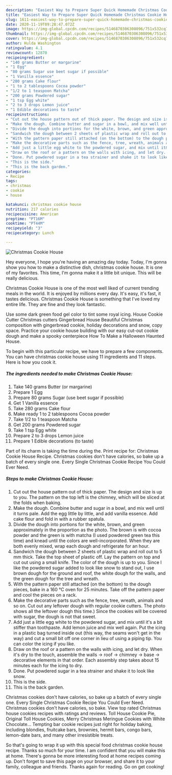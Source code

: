 ```yaml
---
description: "Easiest Way to Prepare Super Quick Homemade Christmas Cookie House"
title: "Easiest Way to Prepare Super Quick Homemade Christmas Cookie House"
slug: 1611-easiest-way-to-prepare-super-quick-homemade-christmas-cookie-house
date: 2020-11-19T09:28:47.072Z
image: https://img-global.cpcdn.com/recipes/5146870306308096/751x532cq70/christmas-cookie-house-recipe-main-photo.jpg
thumbnail: https://img-global.cpcdn.com/recipes/5146870306308096/751x532cq70/christmas-cookie-house-recipe-main-photo.jpg
cover: https://img-global.cpcdn.com/recipes/5146870306308096/751x532cq70/christmas-cookie-house-recipe-main-photo.jpg
author: Hulda Washington
ratingvalue: 4.1
reviewcount: 12870
recipeingredient:
- "140 grams Butter or margarine"
- "1 Egg"
- "80 grams Sugar use beet sugar if possible"
- "1 Vanilla essence"
- "280 grams Cake flour"
- "1 to 2 tablespoons Cocoa powder"
- "1/2 to 1 teaspoon Matcha"
- "200 grams Powdered sugar"
- "1 tsp Egg white"
- "2 to 3 drops Lemon juice"
- "1 Edible decorations to taste"
recipeinstructions:
- "Cut out the house pattern out of thick paper. The design and size is up to you. The pattern on the top left is the chimney, which will be sliced at the folds when baking."
- "Make the dough. Combine butter and sugar in a bowl, and mix well until it turns pale. Add the egg little by little, and add vanilla essence. Add cake flour and fold in with a rubber spatula."
- "Divide the dough into portions for the white, brown, and green approximately in the proportion as the photo. The brown is with cocoa powder and the green is with matcha (I used powdered green tea this time) and knead until the colors are well-incorporated. When they are both evenly mixed, wrap each dough and refrigerate for an hour."
- "Sandwich the dough between 2 sheets of plastic wrap and roll out to 5 mm thick. Take the top sheet of plastic off. Lay the pattern on top and cut out using a small knife. The color of the dough is up to you. Since I like the powdered sugar added to look like snow to stand out, I use brown dough for the ground and roof, the white dough for the walls, and the green dough for the tree and wreath."
- "With the pattern paper still attached (on the bottom) to the dough pieces, bake in a 160 °C oven for 25 minutes. Take off the pattern paper and cool the pieces on a rack."
- "Make the decorative parts such as the fence, tree, wreath, animals and so on. Cut out any leftover dough with regular cookie cutters. The photo shows all the leftover dough this time.) Since the cookies will be covered with sugar, the dough is not that sweet."
- "Add just a little egg white to the powdered sugar, and mix until it&#39;s a bit stiffer than toothpaste. Add lemon juice and mix well again. Put the icing in a plastic bag turned inside out (this way, the seams won&#39;t get in the way) and cut a small bit off one corner in lieu of using a piping tip. You can color the icing if you like."
- "Draw on the roof or a pattern on the walls with icing, and let dry. When it&#39;s dry to the touch, assemble the walls → roof → chimney → base → decorative elements in that order. Each assembly step takes about 15 minutes each for the icing to dry."
- "Done. Put powdered sugar in a tea strainer and shake it to look like snow."
- "This is the side."
- "This is the back garden."
categories:
- Recipe
tags:
- christmas
- cookie
- house

katakunci: christmas cookie house 
nutrition: 217 calories
recipecuisine: American
preptime: "PT16M"
cooktime: "PT44M"
recipeyield: "3"
recipecategory: Lunch

---
```



![Christmas Cookie House](https://img-global.cpcdn.com/recipes/5146870306308096/751x532cq70/christmas-cookie-house-recipe-main-photo.jpg)

Hey everyone, I hope you're having an amazing day today. Today, I'm gonna show you how to make a distinctive dish, christmas cookie house. It is one of my favorites. This time, I'm gonna make it a little bit unique. This will be really delicious.

Christmas Cookie House is one of the most well liked of current trending meals in the world. It is enjoyed by millions every day. It's easy, it's fast, it tastes delicious. Christmas Cookie House is something that I've loved my entire life. They are fine and they look fantastic.

Use some dark green food gel color to tint some royal icing. House Cookie Cutter Christmas cutters Gingerbread House Beautiful Christmas composition with gingerbread cookie, holiday decorations and snow, copy space. Practice your cookie house building with our easy cut-out cookie dough and make a spooky centerpiece How To Make a Halloween Haunted House.


To begin with this particular recipe, we have to prepare a few components. You can have christmas cookie house using 11 ingredients and 11 steps. Here is how you cook it.

<!--inarticleads1-->

##### The ingredients needed to make Christmas Cookie House:

1. Take 140 grams Butter (or margarine)
1. Prepare 1 Egg
1. Prepare 80 grams Sugar (use beet sugar if possible)
1. Get 1 Vanilla essence
1. Take 280 grams Cake flour
1. Make ready 1 to 2 tablespoons Cocoa powder
1. Take 1/2 to 1 teaspoon Matcha
1. Get 200 grams Powdered sugar
1. Take 1 tsp Egg white
1. Prepare 2 to 3 drops Lemon juice
1. Prepare 1 Edible decorations (to taste)


Part of its charm is taking the time during the. Print recipe for: Christmas Cookie House Recipe. Christmas cookies don&#39;t have calories, so bake up a batch of every single one. Every Single Christmas Cookie Recipe You Could Ever Need. 

<!--inarticleads2-->

##### Steps to make Christmas Cookie House:

1. Cut out the house pattern out of thick paper. The design and size is up to you. The pattern on the top left is the chimney, which will be sliced at the folds when baking.
1. Make the dough. Combine butter and sugar in a bowl, and mix well until it turns pale. Add the egg little by little, and add vanilla essence. Add cake flour and fold in with a rubber spatula.
1. Divide the dough into portions for the white, brown, and green approximately in the proportion as the photo. The brown is with cocoa powder and the green is with matcha (I used powdered green tea this time) and knead until the colors are well-incorporated. When they are both evenly mixed, wrap each dough and refrigerate for an hour.
1. Sandwich the dough between 2 sheets of plastic wrap and roll out to 5 mm thick. Take the top sheet of plastic off. Lay the pattern on top and cut out using a small knife. The color of the dough is up to you. Since I like the powdered sugar added to look like snow to stand out, I use brown dough for the ground and roof, the white dough for the walls, and the green dough for the tree and wreath.
1. With the pattern paper still attached (on the bottom) to the dough pieces, bake in a 160 °C oven for 25 minutes. Take off the pattern paper and cool the pieces on a rack.
1. Make the decorative parts such as the fence, tree, wreath, animals and so on. Cut out any leftover dough with regular cookie cutters. The photo shows all the leftover dough this time.) Since the cookies will be covered with sugar, the dough is not that sweet.
1. Add just a little egg white to the powdered sugar, and mix until it&#39;s a bit stiffer than toothpaste. Add lemon juice and mix well again. Put the icing in a plastic bag turned inside out (this way, the seams won&#39;t get in the way) and cut a small bit off one corner in lieu of using a piping tip. You can color the icing if you like.
1. Draw on the roof or a pattern on the walls with icing, and let dry. When it&#39;s dry to the touch, assemble the walls → roof → chimney → base → decorative elements in that order. Each assembly step takes about 15 minutes each for the icing to dry.
1. Done. Put powdered sugar in a tea strainer and shake it to look like snow.
1. This is the side.
1. This is the back garden.


Christmas cookies don&#39;t have calories, so bake up a batch of every single one. Every Single Christmas Cookie Recipe You Could Ever Need. Christmas cookies don&#39;t have calories, so bake. View top rated Christmas house cookies recipes with ratings and reviews. Toll House Cookie Pie, Original Toll House Cookies, Merry Christmas Meringue Cookies with White Chocolate… Tempting bar cookie recipes just right for holiday baking, including blondies, fruitcake bars, brownies, hermit bars, congo bars, lemon-date bars, and many other irresistible treats. 

So that's going to wrap it up with this special food christmas cookie house recipe. Thanks so much for your time. I am confident that you will make this at home. There's gonna be more interesting food at home recipes coming up. Don't forget to save this page on your browser, and share it to your family, colleague and friends. Thanks again for reading. Go on get cooking!
